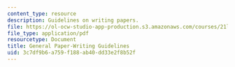 ```yaml
---
content_type: resource
description: Guidelines on writing papers.
file: https://ol-ocw-studio-app-production.s3.amazonaws.com/courses/21l-007-world-literatures-travel-writing-fall-2008/3c7df9b6a759f188ab40dd33e2f8b52f_ge_pa_writ_guid.pdf
file_type: application/pdf
resourcetype: Document
title: General Paper-Writing Guidelines
uid: 3c7df9b6-a759-f188-ab40-dd33e2f8b52f
---
```

